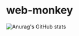 # web-monkey
![Anurag's GitHub stats](https://github-readme-stats.vercel.app/api?username=webs-monkey&show_icons=true&theme=radical)
